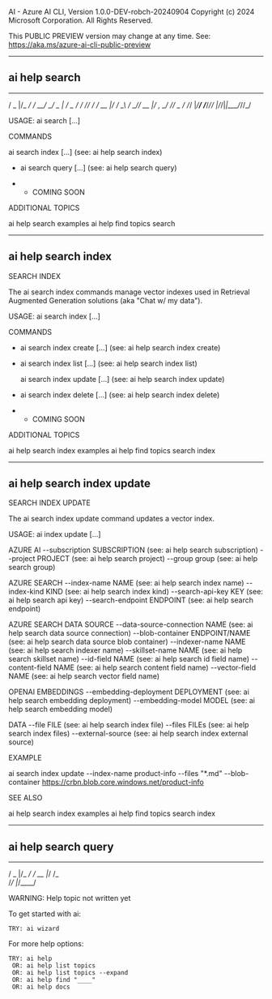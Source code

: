 AI - Azure AI CLI, Version 1.0.0-DEV-robch-20240904
Copyright (c) 2024 Microsoft Corporation. All Rights Reserved.

This PUBLIC PREVIEW version may change at any time.
See: https://aka.ms/azure-ai-cli-public-preview

--------------
ai help search
--------------
   ___  _____   ___________   ___  _______ __
  / _ |/_  _/  / __/ __/ _ | / _ \/ ___/ // /
 / __ |_/ /_  _\ \/ _// __ |/ , _/ /__/ _  / 
/_/ |_/____/ /___/___/_/ |_/_/|_|\___/_//_/  

USAGE: ai search <command> [...]

COMMANDS

  ai search index [...]       (see: ai help search index)
* ai search query [...]       (see: ai help search query)

* - COMING SOON

ADDITIONAL TOPICS

  ai help search examples
  ai help find topics search

--------------------
ai help search index
--------------------
SEARCH INDEX

  The ai search index commands manage vector indexes used in Retrieval
  Augmented Generation solutions (aka "Chat w/ my data").

USAGE: ai search index <command> [...]

COMMANDS

* ai search index create [...]         (see: ai help search index create)
* ai search index list [...]           (see: ai help search index list)

  ai search index update [...]         (see: ai help search index update)
* ai search index delete [...]         (see: ai help search index delete)

* - COMING SOON

ADDITIONAL TOPICS

  ai help search index examples
  ai help find topics search index

---------------------------
ai help search index update
---------------------------
SEARCH INDEX UPDATE

  The ai search index update command updates a vector index.

USAGE: ai index update [...]

  AZURE AI
    --subscription SUBSCRIPTION             (see: ai help search subscription)
    --project PROJECT                       (see: ai help search project)
    --group group                           (see: ai help search group)

  AZURE SEARCH
    --index-name NAME                       (see: ai help search index name)
    --index-kind KIND                       (see: ai help search index kind)
    --search-api-key KEY                    (see: ai help search api key)
    --search-endpoint ENDPOINT              (see: ai help search endpoint)

  AZURE SEARCH DATA SOURCE
    --data-source-connection NAME           (see: ai help search data source connection)
    --blob-container ENDPOINT/NAME          (see: ai help search data source blob container)
    --indexer-name NAME                     (see: ai help search indexer name)
    --skillset-name NAME                    (see: ai help search skillset name)
    --id-field NAME                         (see: ai help search id field name)
    --content-field NAME                    (see: ai help search content field name)
    --vector-field NAME                     (see: ai help search vector field name)

  OPENAI EMBEDDINGS
    --embedding-deployment DEPLOYMENT       (see: ai help search embedding deployment)
    --embedding-model MODEL                 (see: ai help search embedding model)

  DATA
    --file FILE                             (see: ai help search index file)
    --files FILEs                           (see: ai help search index files)
    --external-source                       (see: ai help search index external source)

EXAMPLE

  ai search index update --index-name product-info --files "*.md" --blob-container https://crbn.blob.core.windows.net/product-info

SEE ALSO

  ai help search index examples
  ai help find topics search index

--------------------
ai help search query
--------------------
   ___  _____
  / _ |/_  _/
 / __ |_/ /_  
/_/ |_/____/  


WARNING: Help topic not written yet

  To get started with ai:
  
    TRY: ai wizard

  For more help options:

    TRY: ai help 
     OR: ai help list topics
     OR: ai help list topics --expand
     OR: ai help find "____"
     OR: ai help docs


